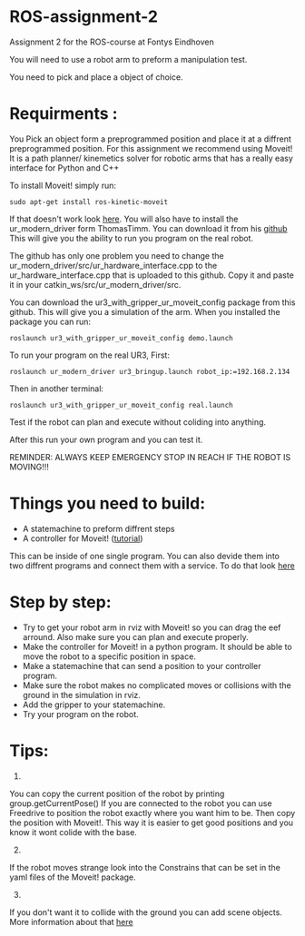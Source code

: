 # ROS-assignment-2
Assignment 2 for the ROS-course at Fontys Eindhoven

You will need to use a robot arm to preform a manipulation test.

You need to pick and place a object of choice. 

# Requirments :
You Pick an object form a preprogrammed position and place it at a diffrent preprogrammed position.
For this assignment we recommend using Moveit! It is a path planner/ kinemetics solver for robotic arms that has a really easy interface for Python and C++

To install Moveit! simply run:
```
sudo apt-get install ros-kinetic-moveit
```
If that doesn't work look [here](http://moveit.ros.org/install/).
You will also have to install the ur_modern_driver form ThomasTimm. You can download it from his [github](https://github.com/ThomasTimm/ur_modern_driver)
This will give you the ability to run you program on the real robot.

The github has only one problem you need to change the ur_modern_driver/src/ur_hardware_interface.cpp to the ur_hardware_interface.cpp that is uploaded to this github. Copy it and paste it in your catkin_ws/src/ur_modern_driver/src.

You can download the ur3_with_gripper_ur_moveit_config package from this github. This will give you a simulation of the arm.
When you installed the package you can run:
```
roslaunch ur3_with_gripper_ur_moveit_config demo.launch
```

To run your program on the real UR3, First:
```
roslaunch ur_modern_driver ur3_bringup.launch robot_ip:=192.168.2.134
```
Then in another terminal:
```
roslaunch ur3_with_gripper_ur_moveit_config real.launch
```
Test if the robot can plan and execute without coliding into anything.

After this run your own program and you can test it. 

REMINDER: ALWAYS KEEP EMERGENCY STOP IN REACH IF THE ROBOT IS MOVING!!!


# Things you need to build:

- A statemachine to preform diffrent steps
- A controller for Moveit! ([tutorial](http://docs.ros.org/kinetic/api/moveit_tutorials/html/doc/move_group_python_interface/move_group_python_interface_tutorial.html#getting-started))

This can be inside of one single program. You can also devide them into two diffrent programs and connect them with a service. To do that look [here](http://wiki.ros.org/ROS/Tutorials/WritingServiceClient%28python%29)

# Step by step:

- Try to get your robot arm in rviz with Moveit! so you can drag the eef arround. Also make sure you can plan and execute properly. 
- Make the controller for Moveit! in a python program. It should be able to move the robot to a specific position in space.
- Make a statemachine that can send a position to your controller program.
- Make sure the robot makes no complicated moves or collisions with the ground in the simulation in rviz.
- Add the gripper to your statemachine.
- Try your program on the robot.

# Tips:
1. 
You can copy the current position of the robot by printing group.getCurrentPose()
If you are connected to the robot you can use Freedrive to position the robot exactly where you want him to be. Then copy the position with Moveit!. This way it is easier to get good positions and you know it wont colide with the base.

2. 
If the robot moves strange look into the Constrains that can be set in the yaml files of the Moveit! package.

3. 
If you don't want it to collide with the ground you can add scene objects. More information about that [here](http://docs.ros.org/indigo/api/moveit_tutorials/html/doc/pr2_tutorials/planning/src/doc/planning_scene_ros_api_tutorial.html)




